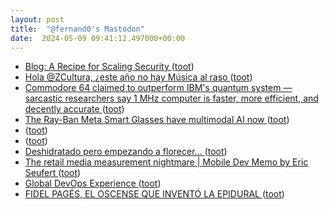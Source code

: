 ```yaml
---
layout: post
title:  "@fernand0's Mastodon"
date:  2024-05-09 09:41:12.497000+00:00
---
```

*  [Blog: A Recipe for Scaling Security ](https://bughunters.google.com/blog/5896512897417216/a-recipe-for-scaling-securit) ([toot](https://mastodon.social/@fernand0/112410471464676954))
*  [Hola @ZCultura, ¿este año no hay Música al raso ](https://mastodon.social/@fernand0/112410385619046657) ([toot](https://mastodon.social/@fernand0/112410385619046657))
*  [Commodore 64 claimed to outperform IBM's quantum system — sarcastic researchers say 1 MHz computer is faster, more efficient, and decently accurate ](https://www.tomshardware.com/tech-industry/quantum-computing/commodore-64-outperforms-ibms-quantum-systems-1-mhz-computer-said-to-be-faster-more-efficient-and-decently-accurat) ([toot](https://mastodon.social/@fernand0/112410270849998409))
*  [The Ray-Ban Meta Smart Glasses have multimodal AI now ](https://www.theverge.com/2024/4/23/24138090/ray-ban-meta-smart-glasses-ai-wearable) ([toot](https://mastodon.social/@fernand0/112408466247571582))
*  [ ](https://fosstodon.org/@pamaca) ([toot](https://mastodon.social/@fernand0/112407342092061630))
*  [ ](https://fosstodon.org/@pamaca) ([toot](https://mastodon.social/@fernand0/112406973353660127))
*  [Deshidratado pero empezando a florecer… ](https://avecesunafoto.wordpress.com/2024/05/08/deshidratado-pero-empezando-a-florecer) ([toot](https://mastodon.social/@fernand0/112406731601829758))
*  [The retail media measurement nightmare \| Mobile Dev Memo by Eric Seufert ](https://mobiledevmemo.com/the-measurement-nightmare-when-everything-is-an-ad-network) ([toot](https://mastodon.social/@fernand0/112406574906365419))
*  [Global DevOps Experience ](https://www.globaldevopsx.com) ([toot](https://mastodon.social/@fernand0/112406493702677389))
*  [FIDEL PAGÉS, EL OSCENSE QUE INVENTÓ LA EPIDURAL ](https://historiaragon.com/2024/01/26/fidel-pages-el-oscense-que-invento-la-epidural) ([toot](https://mastodon.social/@fernand0/112406236656128158))
